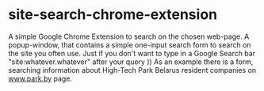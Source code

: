 # site-search-chrome-extension
A simple Google Chrome Extension to search on the chosen web-page. 
A popup-window, that contains a simple one-input search form to search on the site you often use.
Just if you don't want to type in a Google Search bar "site:whatever.whatever" after your query ))
As an example there is a form, searching information about High-Tech Park Belarus resident companies on www.park.by page.
